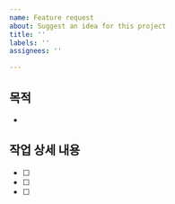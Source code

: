 ```yaml
---
name: Feature request
about: Suggest an idea for this project
title: ''
labels: ''
assignees: ''

---
```


## 목적
- 
## 작업 상세 내용
- [ ] 
- [ ] 
- [ ]

